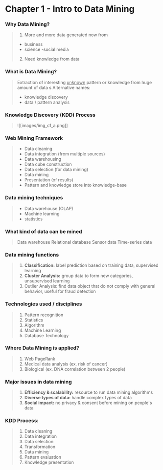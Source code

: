 # Chapter 1 - Intro to Data Mining
### Why Data Mining?
> 1. More and more data generated now from
> - business
> - science
> -social media
>
> 2. Need knowledge from data

### What is Data Mining?
> Extraction of interesting <u>unknown</u> pattern or knowledge from huge amount of data
> s
> Alternative names:
> - knowledge discovery
> - data / pattern analysis

### Knowledge Discovery (KDD) Process
>![[images/img_c1_a.png]]

### Web Mining Framework
> - Data cleaning
> - Data integration (from multiple sources)
> - Data warehousing
> - Data cube construction
> - Data selection (for data mining)
> - Data mining
> - Presentation (of results)
> - Pattern and knowledge store into knowledge-base

### Data mining techniques
> - Data warehouse (OLAP)
> - Machine learning
> - statistics

### What kind of data can be mined
> Data warehouse
> Relational database
> Sensor data
> Time-series data

### Data mining functions
> 1. **Classification:** label prediction based on training data, supervised learning
> 2. **Cluster Analysis:** group data to form new categories, unsupervised learning
> 3. Outlier Analysis: find data object that do not comply with general behavior, useful for fraud detection

### Technologies used / disciplines
> 1. Pattern recognition
> 2. Statistics
> 3. Algorithm
> 4. Machine Learning
> 5. Database Technology

### Where Data Mining is applied?
> 1. Web PageRank
> 2. Medical data analysis (ex. risk of cancer)
> 3. Biological (ex. DNA correlation between 2 people)

### Major issues in data mining
> 1. **Efficiency & scalability:** resource to run data mining algorithms
> 2. **Diverse types of data:** handle complex types of data
> 3. **Social impact:** no privacy & consent before mining on people's data

### KDD Process:
> 1. Data cleaning
> 2. Data integration
> 3. Data selection
> 4. Transformation
> 5. Data mining
> 6. Pattern evaluation
> 7. Knowledge presentation